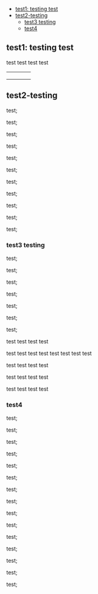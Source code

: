 <!-- TOC -->
  * [test1: testing test](#test1-testing-test)
  * [test2-testing](#test2-testing)
    * [test3 testing](#test3-testing)
    * [test4](#test4)
<!-- TOC -->

## test1: testing test

test test
test test

|   |   |   |   |
|---|---|---|---|
|   |   |   |   |
|   |   |   |   |
|   |   |   |   |


## test2-testing

test;

test;

test;

test;

test;

test;

test;

test;

test;

test;

test;

### test3 testing

test;

test;

test;

test;

test;

test;

test;



test
test
test
test

test
test
test
test
test
test
test
test

test
test
test
test

test
test
test
test

test
test
test
test

### test4

test;

test;

test;

test;

test;

test;

test;

test;

test;

test;

test;

test;

test;

test;

test;

